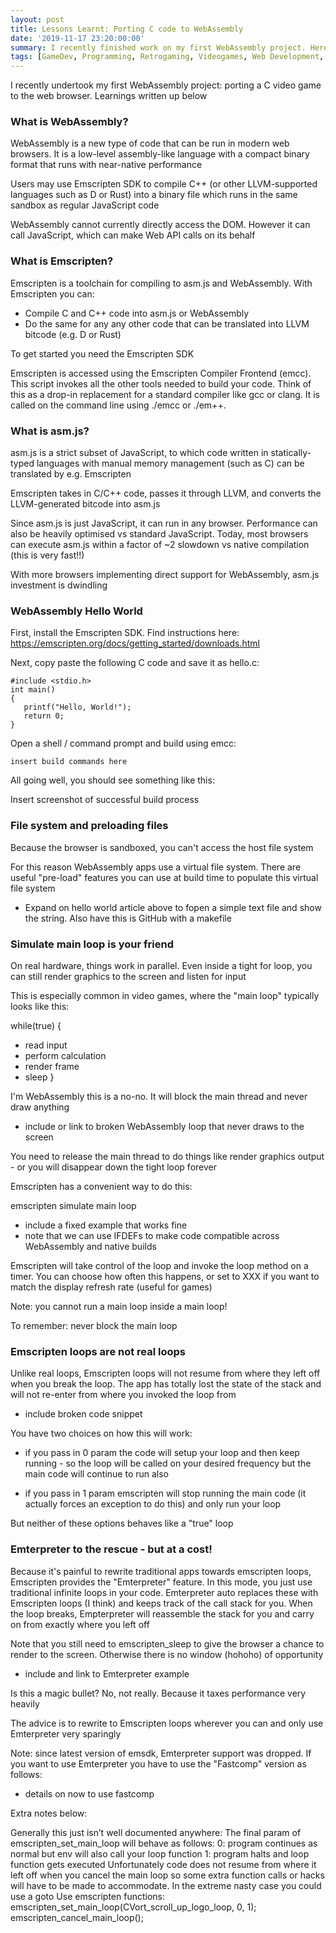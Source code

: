 ```yaml
---
layout: post
title: Lessons Learnt: Porting C code to WebAssembly
date: '2019-11-17 23:20:00:00'
summary: I recently finished work on my first WebAssembly project. Here are the things I learned ...
tags: [GameDev, Programming, Retrogaming, Videogames, Web Development, Emscripten, WebAssembly]
---
```


I recently undertook my first WebAssembly project: porting a C video game to the web browser. Learnings written up below


### What is WebAssembly?

WebAssembly is a new type of code that can be run in modern web browsers. It is a low-level assembly-like language with a compact binary format that runs with near-native performance

Users may use Emscripten SDK to compile C++ (or other LLVM-supported languages such as D or Rust) into a binary file which runs in the same sandbox as regular JavaScript code

WebAssembly cannot currently directly access the DOM. However it can call JavaScript, which can make Web API calls on its behalf 


### What is Emscripten?

Emscripten is a toolchain for compiling to asm.js and WebAssembly. With Emscripten you can:

- Compile C and C++ code into asm.js or WebAssembly
- Do the same for any any other code that can be translated into LLVM bitcode (e.g. D or Rust)

To get started you need the Emscripten SDK

Emscripten is accessed using the Emscripten Compiler Frontend (emcc). This script invokes all the other tools needed to build your code. Think of this as a drop-in replacement for a standard compiler like gcc or clang. It is called on the command line using ./emcc or ./em++.


### What is asm.js?

asm.js is a strict subset of JavaScript, to which code written in statically-typed languages with manual memory management (such as C) can be translated by e.g. Emscripten

Emscripten takes in C/C++ code, passes it through LLVM, and converts the LLVM-generated bitcode into asm.js

Since asm.js is just JavaScript, it can run in any browser. Performance can also be heavily optimised vs standard JavaScript. Today, most browsers can execute asm.js within a factor of ~2 slowdown vs native compilation (this is very fast!!)

With more browsers implementing direct support for WebAssembly, asm.js investment is dwindling


### WebAssembly Hello World

First, install the Emscripten SDK. Find instructions here: https://emscripten.org/docs/getting_started/downloads.html

Next, copy paste the following C code and save it as hello.c:

```
#include <stdio.h>
int main()
{
   printf("Hello, World!");
   return 0;
}
```

Open a shell / command prompt and build using emcc:

```
insert build commands here
```

All going well, you should see something like this:

Insert screenshot of successful build process




### File system and preloading files

Because the browser is sandboxed, you can't access the host file system

For this reason WebAssembly apps use a virtual file system. There are useful "pre-load" features you can use at build time to populate this virtual file system

- Expand on hello world article above to fopen a simple text file and show the string. Also have this is GitHub with a makefile

### Simulate main loop is your friend

On real hardware, things work in parallel. Even inside a tight for loop, you can still render graphics to the screen and listen for input

This is especially common in video games, where the "main loop" typically looks like this:

while(true) {
  - read input
  - perform calculation 
  - render frame
  - sleep
}

I'm WebAssembly this is a no-no. It will block the main thread and never draw anything

- include or link to broken WebAssembly loop that never draws to the screen

You need to release the main thread to do things like render graphics output - or you will disappear down the tight loop forever

Emscripten has a convenient way to do this:

emscripten simulate main loop

- include a fixed example that works fine
- note that we can use IFDEFs to make code compatible across WebAssembly and native builds

Emscripten will take control of the loop and invoke the loop method on a timer. You can choose how often this happens, or set to XXX if you want to match the display refresh rate (useful for games)

Note: you cannot run a main loop inside a main loop!

To remember: never block the main loop

### Emscripten loops are not real loops

Unlike real loops, Emscripten loops will not resume from where they left off when you break the loop. The app has totally lost the state of the stack and will not re-enter from where you invoked the loop from 

- include broken code snippet

You have two choices on how this will work:

- if you pass in 0 param the code will setup your loop and then keep running - so the loop will be called on your desired frequency but the main code will continue to run also

- if you pass in 1 param emscripten will stop running the main code (it actually forces an exception to do this) and only run your loop

But neither of these options behaves like a "true" loop

### Emterpreter to the rescue - but at a cost!

Because it's painful to rewrite traditional apps towards emscripten loops, Emscripten provides the "Emterpreter" feature. In this mode, you just use traditional infinite loops in your code. Emterpreter auto replaces these with Emscripten loops (I think) and keeps track of the call stack for you. When the loop breaks, Empterpreter will reassemble the stack for you and carry on from exactly where you left off

Note that you still need to emscripten_sleep to give the browser a chance to render to the screen. Otherwise there is no window (hohoho) of opportunity

- include and link to Emterpreter example

Is this a magic bullet? No, not really. Because it taxes performance very heavily

The advice is to rewrite to Emscripten loops wherever you can and only use Emterpreter very sparingly

Note: since latest version of emsdk, Emterpreter support was dropped. If you want to use Emterpreter you have to use the "Fastcomp" version as follows:

- details on now to use fastcomp

Extra notes below:

Generally this just isn’t well documented anywhere:
The final param of emscripten_set_main_loop will behave as follows:
0: program continues as normal but env will also call your loop function
1: program halts and loop function gets executed
Unfortunately code does not resume from where it left off when you cancel the main loop so some extra function calls or hacks will have to be made to accommodate. In the extreme nasty case you could use a goto
Use emscripten functions:
emscripten_set_main_loop(CVort_scroll_up_logo_loop, 0, 1);
emscripten_cancel_main_loop();


